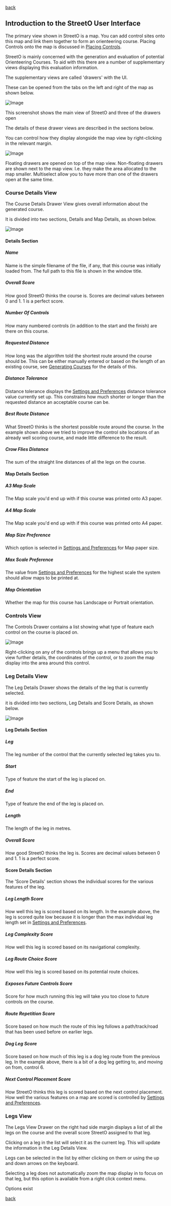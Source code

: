 [back](./index.md)

## Introduction to the StreetO User Interface

The primary view shown in StreetO is a map. You can add control sites onto this map and link them together to form an
orienteering course. Placing Controls onto the map is discussed in [Placing Controls](./PlacingControls.md).

StreetO is mainly concerned with the generation and evaluation of potential Orienteering Courses. To aid with this there
are a number of supplementary views displaying this evaluation information.

The supplementary views are called 'drawers' with the UI.

These can be opened from the tabs on the left and right of the map as shown below.

![Image](./doc/uioverview.png)

This screenshot shows the main view of StreetO and three of the drawers open

The details of these drawer views are described in the sections below.

You can control how they display alongside the map view by right-clicking in the relevant margin.

![Image](./doc/drawertoggle.png)

Floating drawers are opened on top of the map view. Non-floating drawers are shown next to the map view. I.e. they make
the area allocated to the map smaller. Multiselect allow you to have more than one of the drawers open at the same time.

### Course Details View

The Course Details Drawer View gives overall information about the generated course.

It is divided into two sections, Details and Map Details, as shown below.

![Image](./doc/coursedetailsdrawer.png)

#### Details Section

##### Name

Name is the simple filename of the file, if any, that this course was initially loaded from. The full path to this file
is shown in the window title.

##### Overall Score

How good StreetO thinks the course is. Scores are decimal values between 0 and 1. 1 is a perfect score.

##### Number Of Controls

How many numbered controls (in addition to the start and the finish) are there on this course.

##### Requested Distance

How long was the algorithm told the shortest route around the course should be. This can be either manually entered or
based on the length of an existing course, see [Generating Courses](./GeneratingCourses.md) for the details of this.

##### Distance Tolerance

Distance tolerance displays the [Settings and Preferences](./SettingsAndPreferences.md) distance tolerance value
currently set up. This constrains how much shorter or longer than the requested distance an acceptable course can be.

##### Best Route Distance

What StreetO thinks is the shortest possible route around the course. In the example shown above we tried to improve the
control site locations of an already well scoring course, and made little difference to the result.

##### Crow Flies Distance

The sum of the straight line distances of all the legs on the course.

#### Map Details Section

##### A3 Map Scale

The Map scale you'd end up with if this course was printed onto A3 paper.

##### A4 Map Scale

The Map scale you'd end up with if this course was printed onto A4 paper.

##### Map Size Preference

Which option is selected in [Settings and Preferences](./SettingsAndPreferences.md#paper-size) for Map paper size.

##### Max Scale Preference

The value from  [Settings and Preferences](./SettingsAndPreferences.md#maximum-map-scale) for the highest scale the system should allow
maps to be printed at.

##### Map Orientation

Whether the map for this course has Landscape or Portrait orientation.

### Controls View

The Controls Drawer contains a list showing what type of feature each control on the course is placed on.

![Image](./doc/controlsdrawer.png)

Right-clicking on any of the controls brings up a menu that allows you to view further details, the coordinates of the
control, or to zoom the map display into the area around this control.

### Leg Details View

The Leg Details Drawer shows the details of the leg that is currently selected.

it is divided into two sections, Leg Details and Score Details, as shown below.

![Image](./doc/legdetailsdrawer.png)

#### Leg Details Section

##### Leg

The leg number of the control that the currently selected leg takes you to.

##### Start

Type of feature the start of the leg is placed on.

##### End

Type of feature the end of the leg is placed on.

##### Length

The length of the leg in metres.

##### Overall Score

How good StreetO thinks the leg is. Scores are decimal values between 0 and 1. 1 is a perfect score.

#### Score Details Section

The 'Score Details' section shows the individual scores for the various features of the leg.

##### Leg Length Score

How well this leg is scored based on its length. In the example above, the leg is scored quite low because it is longer
than the max individual leg length set in [Settings and Preferences](./SettingsAndPreferences.md#max-leg-distance).

##### Leg Complexity Score

How well this leg is scored based on its navigational complexity.

##### Leg Route Choice Score

How well this leg is scored based on its potential route choices.

##### Exposes Future Controls Score

Score for how much running this leg will take you too close to future controls on the course.

##### Route Repetition Score

Score based on how much the route of this leg follows a path/track/road that has been used before on earlier legs.

##### Dog Leg Score

Score based on how much of this leg is a dog leg route from the previous leg. In the example above, there is a bit of a dog leg getting to, and moving on from, control 6.

##### Next Control Placement Score

How StreetO thinks this leg is scored based on the next control placement. How well the various features on a map are
scored is controlled by  [Settings and Preferences](./SettingsAndPreferences.md#control-placement-preferences).

### Legs View

The Legs View Drawer on the right had side margin displays a list of all the legs on the course and the overall score
StreetO assigned to that leg.

Clicking on a leg in the list will select it as the current leg. This will update the information in the Leg Details
View.

Legs can be selected in the list by either clicking on them or using the up and down arrows on the keyboard.

Selecting a leg does not automatically zoom the map display in to focus on that leg, but this option is available from a
right click context menu.

Options exist

[back](./index.md)